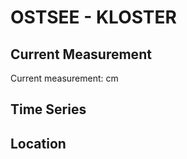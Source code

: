 # OSTSEE - KLOSTER

## Current Measurement

Current measurement: <Value topic="rivers/pegel-online/OSTSEE/KLOSTER/measurementValue"/> cm

## Time Series

<TimeSeries topic="rivers/pegel-online/OSTSEE/KLOSTER/measurementValue" period="week" />

## Location

<WorldMap>
  <Marker lat="54.584766443253756" lon="13.111362240678364" labelTopic="rivers/pegel-online/OSTSEE/KLOSTER/measurementValue" />
</WorldMap>
